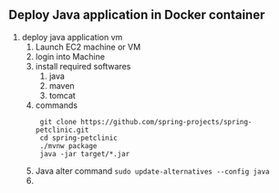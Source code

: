 ## Deploy Java application in Docker container
1. deploy java application vm
   1. Launch EC2 machine or VM
   2. login into Machine
   3. install required softwares
       1. java 
       2. maven
       3. tomcat 
    4. commands
       ```
        git clone https://github.com/spring-projects/spring-petclinic.git
        cd spring-petclinic
        ./mvnw package
        java -jar target/*.jar
       ```
    5. Java alter command ```sudo update-alternatives --config java```
    6. 